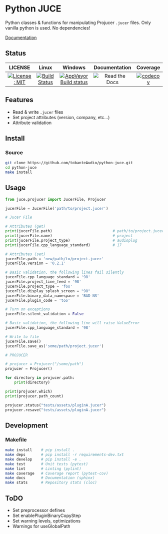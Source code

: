 # Python JUCE

Python classes & functions for manipulating Projucer `.jucer` files. Only vanilla python is used. No dependencies!

[Documentation](https://python-juce.readthedocs.io/en/latest)

## Status

|                                                   LICENSE                                                   |                                                             Linux                                                             |                                                                        Windows                                                                        |                            Documentation                             |                                                                  Coverage                                                                  |
| :---------------------------------------------------------------------------------------------------------: | :---------------------------------------------------------------------------------------------------------------------------: | :---------------------------------------------------------------------------------------------------------------------------------------------------: | :------------------------------------------------------------------: | :----------------------------------------------------------------------------------------------------------------------------------------: |
| [![License: MIT](https://img.shields.io/badge/License-MIT-yellow.svg)](https://opensource.org/licenses/MIT) | [![Build Status](https://travis-ci.org/tobanteAudio/modEQ.svg?branch=master)](https://travis-ci.org/tobanteAudio/python-juce) | [![AppVeyor Build status](https://img.shields.io/appveyor/ci/tobanteAudio/python-juce.svg)](https://ci.appveyor.com/project/tobanteAudio/python-juce) | ![Read the Docs](https://img.shields.io/readthedocs/python-juce.svg) | [![codecov](https://codecov.io/gh/tobanteAudio/python-juce/branch/master/graph/badge.svg)](https://codecov.io/gh/tobanteAudio/python-juce) |

## Features

- Read & write `.jucer` files
- Set project attributes (version, company, etc...)
- Attribute validation

## Install

### Source

```sh
git clone https://github.com/tobanteAudio/python-juce.git
cd python-juce
make install
```

## Usage

```python
from juce.projucer import JucerFile, Projucer

jucerFile = JucerFile('path/to/project.jucer')

# Jucer File

# Attributes (get)
print(jucerFile.path)                           # path/to/project.jucer
print(jucerFile.name)                           # project
print(jucerFile.project_type)                   # audioplug
print(jucerFile.cpp_language_standard)          # 17

# Attributes (set)
jucerFile.path = 'new/path/to/project.jucer'
jucerFile.version = '0.2.1'

# Basic validation, the following lines fail silently
jucerFile.cpp_language_standard = '98'
jucerFile.project_line_feed = '98'
jucerFile.project_type = 'foo'
jucerFile.display_splash_screen = "98"
jucerFile.binary_data_namespace = 'BAD NS'
jucerFile.plugin_code = 'too'

# Turn on exceptions
jucerFile.silent_validation = False

# Basic validation, the following line will raise ValueError
jucerFile.cpp_language_standard = '98'

# Write to file
jucerFile.save()
jucerFile.save_as('some/path/project.jucer')

# PROJUCER

# projucer = Projucer("/some/path")
projucer = Projucer()

for directory in projucer.path:
    print(directory)

print(projucer.which)
print(projucer.path_count)

projucer.status("tests/assets/pluginA.jucer")
projucer.resave("tests/assets/pluginA.jucer")
```

## Development

### Makefile

```sh
make install    # pip install .
make deps       # pip install -r requirements-dev.txt
make develop    # pip install -e .
make test       # Unit tests (pytest)
make lint       # Linting (pylint)
make coverage   # Coverage report (pytest-cov)
make docs       # Documentation (sphinx)
make stats      # Repository stats (cloc)
```

## ToDO

- Set preprocessor defines
- Set enablePluginBinaryCopyStep
- Set warning levels, optimizations
- Warnings for useGlobalPath
